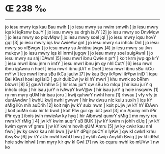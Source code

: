 # Œ 238 ‰
---
jo iesu mwry iqs kau Bau nwih ] jo iesu mwry su nwim smwih ] jo iesu mwry
iqs kI iqRsnw buJY ] jo iesu mwry su drgh isJY ]2] jo iesu mwry so DnvMqw
] jo iesu mwry so piqvMqw ] jo iesu mwry soeI jqI ] jo iesu mwry iqsu hovY
gqI ]3] jo iesu mwry iqs kw AwieAw gnI ] jo iesu mwry su inhclu DnI ]
jo iesu mwry so vfBwgw ] jo iesu mwry su Anidnu jwgw ]4] jo iesu mwry su
jIvn mukqw ] jo iesu mwry iqs kI inrml jugqw ] jo iesu mwry soeI
suigAwnI ] jo iesu mwry su shj iDAwnI ]5] iesu mwrI ibnu Qwie n prY ]
koit krm jwp qp krY ] iesu mwrI ibnu jnm n imtY ] iesu mwrI ibnu jm qy
nhI CutY ]6] iesu mwrI ibnu igAwnu n hoeI ] iesu mwrI ibnu jUiT n DoeI ]
iesu mwrI ibnu sBu ikCu mYlw ] ies mwrI ibnu sBu ikCu jaulw ]7] jw kau
Bey ik®pwl ik®pw iniD ] iqsu BeI KlwsI hoeI sgl isiD ] guir duibDw jw
kI hY mwrI ] khu nwnk so bRhm bIcwrI ]8] 5] gauVI mhlw 5 ] hir isau
jurY qw sBu ko mIqu ] hir isau jurY q inhclu cIqu ] hir isau jurY n ivAwpY
kwV@w ] hir isau jurY q hoie insqwrw ]1] ry mn myry qUM hir isau joru ]
kwij quhwrY nwhI horu ]1] rhwau ] vfy vfy jo dunIAwdwr ] kwhU kwij nwhI
gwvwr ] hir kw dwsu nIc kulu suxih ] iqs kY sMig iKn mih auDrih ]2]
koit mjn jw kY suix nwm ] koit pUjw jw kY hY iDAwn ] koit puMn suix hir
kI bwxI ] koit Plw gur qy ibiD jwxI ]3] mn Apuny mih iPir iPir cyq ]
ibnis jwih mwieAw ky hyq ] hir AibnwsI qumrY sMig ] mn myry rcu rwm kY
rMig ] 4] jw kY kwim auqrY sB BUK ] jw kY kwim n johih dUq ] jw kY kwim
qyrw vf gmru ] jw kY kwim hovih qUM Amru ]5] jw ky cwkr kau nhI fwn ]
jw ky cwkr kau nhI bwn ] jw kY dPqir puCY n lyKw ] qw kI cwkrI krhu
ibsyKw ]6] jw kY aUn nwhI kwhU bwq ] eykih Awip Anykih Bwiq ] jw kI
idRsit hoie sdw inhwl ] mn myry kir qw kI Gwl ]7] nw ko cquru nwhI ko
mUVw ] nw ko
####
